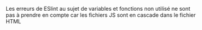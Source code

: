 Les erreurs de ESlint au sujet de variables et fonctions non utilisé ne sont pas à prendre en compte car les fichiers JS sont en cascade dans le fichier HTML